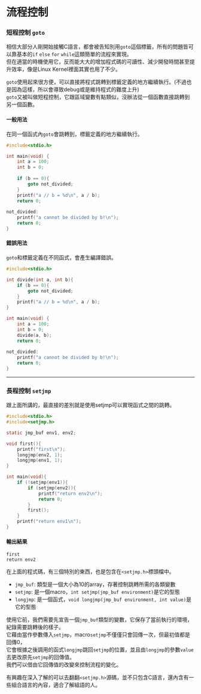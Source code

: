 # 流程控制
### 短程控制 `goto`
相信大部分人剛開始接觸C語言，都會被告知別用`goto`這個標籤，所有的問題皆可以靠基本的`if` `else` `for` `while`這類簡單的流程來實現。  
但在適當的時機使用它，反而能大大的增加程式碼的可讀性、減少開發時間甚至提升效率，像是Linux Kernel裡面其實也用了不少。

`goto`使用起來很方便，可以直接將程式跳轉到標籤定義的地方繼續執行。(不過也是因為這樣，所以會導致debug或是維持程式的難度上升)  
`goto`又被叫做短程控制，它跟區域變數有點類似，沒辦法從一個函數直接跳轉到另一個函數。
#### 一般用法
在同一個函式內`goto`會跳轉到，標籤定義的地方繼續執行。
```c
#include<stdio.h>

int main(void) {
    int a = 100;
    int b = 0;
    
    if (b == 0){
        goto not_divided;
    }
    printf("a // b = %d\n", a / b);
    return 0;
    
not_divided:
    printf("a cannot be divided by b!\n");
    return 0;
}
```
#### 錯誤用法
`goto`和標籤定義在不同函式，會產生編譯錯誤。
```c
#include<stdio.h>

int divide(int a, int b){
    if (b == 0){
        goto not_divided;
    }
    printf("a // b = %d\n", a / b);
}

int main(void) {
    int a = 100;
    int b = 0;
    divide(a, b);
    return 0;
    
not_divided:
    printf("a cannot be divided by b!\n");
    return 0;
}
```
___
### 長程控制 `setjmp`
跟上面所講的，最直接的差別就是使用setjmp可以實現函式之間的跳轉。  

```c
#include<stdio.h>
#include<setjmp.h>

static jmp_buf env1, env2;

void first(){
    printf("first\n");
    longjmp(env2, 1);
    longjmp(env1, 1);
}

int main(void){
    if (!setjmp(env1)){
        if (setjmp(env2)){
            printf("return env2\n");
            return 0;
        }
        first();
    }
    printf("return env1\n");
}
```
#### 輸出結果
```
first
return env2
```
在上面的程式碼，有三個特別的東西，也是包含在`<setjmp.h>`標頭檔中。  
- `jmp_buf`: 類型是一個大小為10的array，存著控制跳轉所需的各類變數
- `setjmp`: 是一個macro，`int setjmp(jmp_buf environment)`是它的型態
- `longjmp`: 是一個函式，`void longjmp(jmp_buf environment, int value)`是它的型態

使用它前，我們需要先宣告一個`jmp_buf`類型的變數，它保存了當前執行的環境，紀錄需要跳轉後的樣子。  
它藉由當作參數傳入`setjmp`，macro`setjmp`不僅僅只會回傳一次，但最初值都是回傳0，  
它會根據之後調用的函式`longjmp`跳回`setjmp`的位置，並且由`longjmp`的參數`value`去更改原先`setjmp`的回傳值。  
我們可以借由它回傳值的改變來控制流程的變化。


有興趣在深入了解的可以去翻翻`<setjmp.h>`源碼，並不只包含C語言，還內含有一些組合語言的內容，適合了解組語的人。
